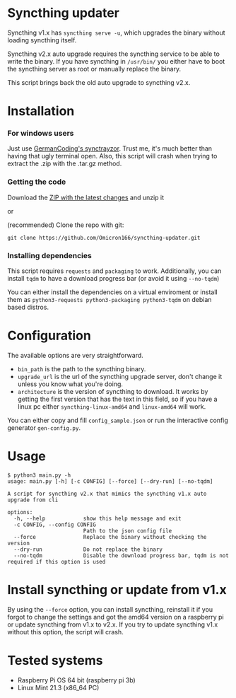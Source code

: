# Syncthing updater
Syncthing v1.x has `syncthing serve -u`, which upgrades the binary without loading syncthing itself.

Syncthing v2.x auto upgrade requires the syncthing service to be able to write the binary. If you have syncthing in `/usr/bin/` you either have to boot the syncthing server as root or manually replace the binary.

This script brings back the old auto upgrade to syncthing v2.x.
# Installation
### For windows users
Just use [GermanCoding's synctrayzor](https://github.com/GermanCoding/SyncTrayzor). Trust me, it's much better than having that ugly terminal open.
Also, this script will crash when trying to extract the .zip with the .tar.gz method.
### Getting the code
Download the [ZIP with the latest changes](https://github.com/Omicron166/syncthing-updater/archive/refs/heads/master.zip) and unzip it

or

(recommended) Clone the repo with git:
```
git clone https://github.com/Omicron166/syncthing-updater.git
```
### Installing dependencies
This script requires `requests` and `packaging` to work. Additionally, you can install `tqdm` to have a download progress bar (or avoid it using `--no-tqdm`)

You can either install the dependencies on a virtual enviroment or install them as `python3-requests python3-packaging python3-tqdm` on debian based distros.

# Configuration
The available options are very straightforward.
- `bin_path` is the path to the syncthing binary.
- `upgrade_url` is the url of the syncthing upgrade server, don't change it unless you know what you're doing.
- `architecture` is the version of syncthing to download. It works by getting the first version that has the text in this field, so if you have a linux pc either `syncthing-linux-amd64` and `linux-amd64` will work.

You can either copy and fill `config_sample.json` or run the interactive config generator `gen-config.py`.
# Usage
```
$ python3 main.py -h
usage: main.py [-h] [-c CONFIG] [--force] [--dry-run] [--no-tqdm]

A script for syncthing v2.x that mimics the syncthing v1.x auto upgrade from cli

options:
  -h, --help            show this help message and exit
  -c CONFIG, --config CONFIG
                        Path to the json config file
  --force               Replace the binary without checking the version
  --dry-run             Do not replace the binary
  --no-tqdm             Disable the download progress bar, tqdm is not required if this option is used
```
# Install syncthing or update from v1.x
By using the `--force` option, you can install syncthing, reinstall it if you forgot to change the settings and got the amd64 version on a raspberry pi or update syncthing from v1.x to v2.x. If you try to update syncthing v1.x without this option, the script will crash.
# Tested systems
- Raspberry Pi OS 64 bit (raspberry pi 3b)
- Linux Mint 21.3 (x86_64 PC)
